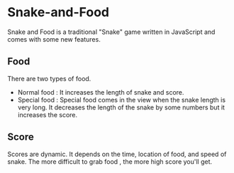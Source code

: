 # Snake-and-Food
Snake and Food is a traditional "Snake" game written in JavaScript and comes with some new features.  

## Food
There are two types of food.  
* Normal food : It increases the length of snake and score.
* Special food : Special food comes in the view when the snake length is very long. It decreases the length of the snake by some numbers but it increases the score.

## Score
Scores are dynamic. It depends on the time, location of food, and speed of snake. The more difficult to grab food , the more high score you'll get.


